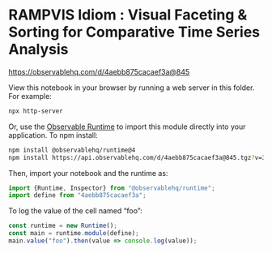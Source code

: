 # RAMPVIS Idiom : Visual Faceting & Sorting for Comparative Time Series Analysis

https://observablehq.com/d/4aebb875cacaef3a@845

View this notebook in your browser by running a web server in this folder. For
example:

~~~sh
npx http-server
~~~

Or, use the [Observable Runtime](https://github.com/observablehq/runtime) to
import this module directly into your application. To npm install:

~~~sh
npm install @observablehq/runtime@4
npm install https://api.observablehq.com/d/4aebb875cacaef3a@845.tgz?v=3
~~~

Then, import your notebook and the runtime as:

~~~js
import {Runtime, Inspector} from "@observablehq/runtime";
import define from "4aebb875cacaef3a";
~~~

To log the value of the cell named “foo”:

~~~js
const runtime = new Runtime();
const main = runtime.module(define);
main.value("foo").then(value => console.log(value));
~~~
